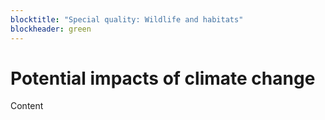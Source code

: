 ```yaml
---
blocktitle: "Special quality: Wildlife and habitats"
blockheader: green
---
```


# Potential impacts of climate change

Content